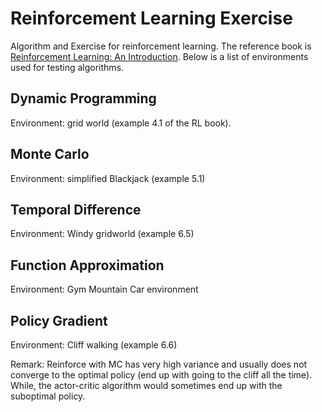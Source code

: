 # Reinforcement Learning Exercise

Algorithm and Exercise for reinforcement learning. The reference book is [Reinforcement Learning: An Introduction](http://incompleteideas.net/book/the-book.html). Below is a list of environments used for testing algorithms.

## Dynamic Programming

Environment: grid world (example 4.1 of the RL book).

## Monte Carlo

Environment: simplified Blackjack (example 5.1) 

## Temporal Difference

Environment: Windy gridworld (example 6.5)

## Function Approximation

Environment: Gym Mountain Car environment

## Policy Gradient

Environment: Cliff walking (example 6.6)

Remark: Reinforce with MC has very high variance and usually does not converge to the optimal policy (end up with going to the cliff all the time). While, the actor-critic algorithm would sometimes end up with the suboptimal policy. 